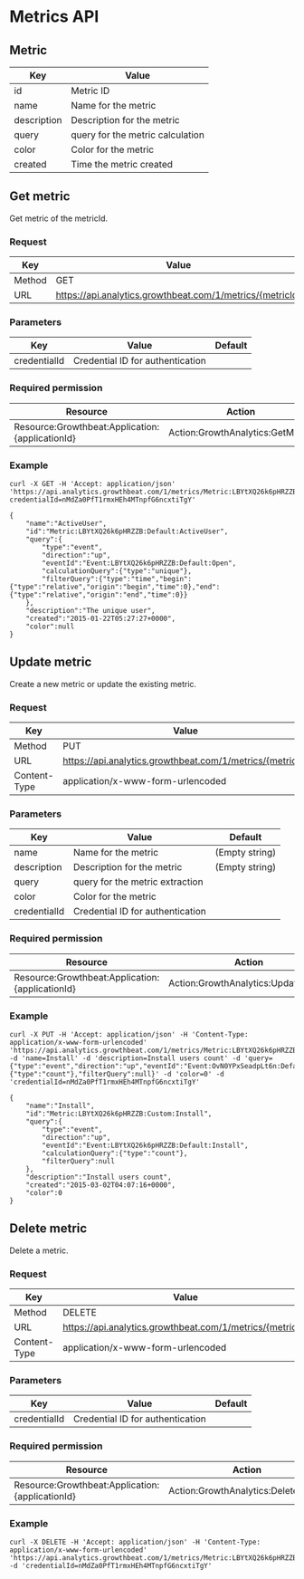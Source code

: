 # Metrics API

## Metric

|Key|Value|
|---|---|
|id|Metric ID|
|name|Name for the metric|
|description|Description for the metric|
|query|query for the metric calculation|
|color|Color for the metric|
|created|Time the metric created|

## Get metric

Get metric of the metricId.

### Request

|Key|Value|
|---|---|
|Method|GET|
|URL|https://api.analytics.growthbeat.com/1/metrics/{metricId}|

### Parameters

|Key|Value|Default|
|---|---|---|
|credentialId|Credential ID for authentication||

### Required permission

|Resource|Action|
|---|---|
|Resource:Growthbeat:Application:{applicationId}|Action:GrowthAnalytics:GetMetric|

### Example

```
curl -X GET -H 'Accept: application/json' 'https://api.analytics.growthbeat.com/1/metrics/Metric:LBYtXQ26k6pHRZZB:Default:ActiveUser?credentialId=nMdZa0PfT1rmxHEh4MTnpfG6ncxtiTgY'
```

```
{
	"name":"ActiveUser",
	"id":"Metric:LBYtXQ26k6pHRZZB:Default:ActiveUser",
	"query":{
		"type":"event",
		"direction":"up",
		"eventId":"Event:LBYtXQ26k6pHRZZB:Default:Open",
		"calculationQuery":{"type":"unique"},
		"filterQuery":{"type":"time","begin":{"type":"relative","origin":"begin","time":0},"end":{"type":"relative","origin":"end","time":0}}
	},
	"description":"The unique user",
	"created":"2015-01-22T05:27:27+0000",
	"color":null
}
```

## Update metric

Create a new metric or update the existing metric.

### Request

|Key|Value|
|---|---|
|Method|PUT|
|URL|https://api.analytics.growthbeat.com/1/metrics/{metricId}|
|Content-Type|application/x-www-form-urlencoded|

### Parameters

|Key|Value|Default|
|---|---|---|
|name|Name for the metric|(Empty string)|
|description|Description for the metric|(Empty string)|
|query|query for the metric extraction||
|color|Color for the metric|
|credentialId|Credential ID for authentication||

### Required permission

|Resource|Action|
|---|---|
|Resource:Growthbeat:Application:{applicationId}|Action:GrowthAnalytics:UpdateMetric|

### Example

```
curl -X PUT -H 'Accept: application/json' -H 'Content-Type: application/x-www-form-urlencoded' 'https://api.analytics.growthbeat.com/1/metrics/Metric:LBYtXQ26k6pHRZZB:Custom:Install' -d 'name=Install' -d 'description=Install users count' -d 'query={"type":"event","direction":"up","eventId":"Event:OvN0YPxSeadpLt6n:Default:Install","calculationQuery":{"type":"count"},"filterQuery":null}' -d 'color=0' -d 'credentialId=nMdZa0PfT1rmxHEh4MTnpfG6ncxtiTgY'
```

```
{
	"name":"Install",
	"id":"Metric:LBYtXQ26k6pHRZZB:Custom:Install",
	"query":{
		"type":"event",
		"direction":"up",
		"eventId":"Event:LBYtXQ26k6pHRZZB:Default:Install",
		"calculationQuery":{"type":"count"},
		"filterQuery":null
	},
	"description":"Install users count",
	"created":"2015-03-02T04:07:16+0000",
	"color":0
}
```

## Delete metric

Delete a metric.

### Request

|Key|Value|
|---|---|
|Method|DELETE|
|URL|https://api.analytics.growthbeat.com/1/metrics/{metricId}|
|Content-Type|application/x-www-form-urlencoded|

### Parameters

|Key|Value|Default|
|---|---|---|
|credentialId|Credential ID for authentication||

### Required permission

|Resource|Action|
|---|---|
|Resource:Growthbeat:Application:{applicationId}|Action:GrowthAnalytics:DeleteMetric|

### Example

```
curl -X DELETE -H 'Accept: application/json' -H 'Content-Type: application/x-www-form-urlencoded' 'https://api.analytics.growthbeat.com/1/metrics/Metric:LBYtXQ26k6pHRZZB:Custom:Install' -d 'credentialId=nMdZa0PfT1rmxHEh4MTnpfG6ncxtiTgY'
```
